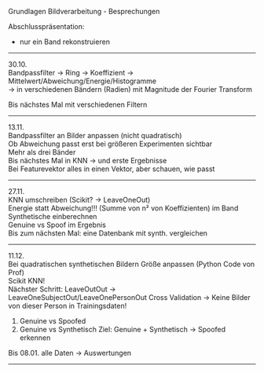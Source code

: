 Grundlagen Bildverarbeitung - Besprechungen

Abschlusspräsentation:
- nur ein Band rekonstruieren

------------------------------------------------------------------------------------------------------

30.10. <br/>
Bandpassfilter -> Ring -> Koeffizient -> Mittelwert/Abweichung/Energie/Histogramme <br/>
-> in verschiedenen Bändern (Radien) mit Magnitude der Fourier Transform

Bis nächstes Mal mit verschiedenen Filtern 

------------------------------------------------------------------------------------------------------

13.11. <br/>
Bandpassfilter an Bilder anpassen (nicht quadratisch) <br/>
Ob Abweichung passt erst bei größeren Experimenten sichtbar <br/>
Mehr als drei Bänder <br/>
Bis nächstes Mal in KNN -> und erste Ergebnisse <br/>
Bei Featurevektor alles in einen Vektor, aber schauen, wie passt

------------------------------------------------------------------------------------------------------

27.11. <br/>
KNN umschreiben (Scikit? -> LeaveOneOut) <br/>
Energie statt Abweichung!!! (Summe von n² von Koeffizienten) im Band <br/>
Synthetische einberechnen <br/>
Genuine vs Spoof im Ergebnis <br/>
Bis zum nächsten Mal: eine Datenbank mit synth. vergleichen

------------------------------------------------------------------------------------------------------

11.12. <br/>
Bei quadratischen synthetischen Bildern Größe anpassen (Python Code von Prof) <br/>
Scikit KNN! <br/>
Nächster Schritt: LeaveOutOut -> LeaveOneSubjectOut/LeaveOnePersonOut Cross Validation
	-> Keine Bilder von dieser Person in Trainingsdaten!

1. Genuine vs Spoofed
2. Genuine vs Synthetisch
Ziel: Genuine + Synthetisch -> Spoofed erkennen

Bis 08.01. alle Daten -> Auswertungen

------------------------------------------------------------------------------------------------------
















